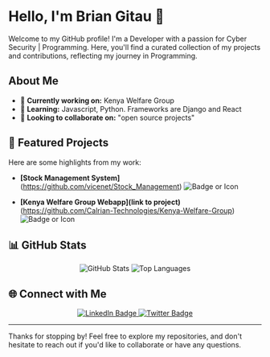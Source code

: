 # Hello, I'm Brian Gitau 👋

Welcome to my GitHub profile! I'm a Developer with a passion for Cyber Security | Programming. Here, you'll find a curated collection of my projects and contributions, reflecting my journey in Programming.

## About Me

- 🔭 **Currently working on:** Kenya Welfare Group
- 🌱 **Learning:** Javascript, Python. Frameworks are Django and React
- 👯 **Looking to collaborate on:** "open source projects"


## 🌟 Featured Projects

Here are some highlights from my work:

- **[Stock Management System]** (https://github.com/vicenet/Stock_Management)
  ![Badge or Icon](https://img.shields.io/badge/Status-Complete-brightgreen)

- **[Kenya Welfare Group Webapp](link to project)** (https://github.com/Calrian-Technologies/Kenya-Welfare-Group)
  ![Badge or Icon](https://img.shields.io/badge/Tech-Django-blue)


## 📊 GitHub Stats

<div align="center">
  <img src="https://github-readme-stats.vercel.app/api?username=vicenet&show_icons=true&theme=radical" alt="GitHub Stats" />
  <img src="https://github-readme-stats.vercel.app/api/top-langs/?username=vicenet&layout=compact&theme=radical" alt="Top Languages" />
</div>

## 🌐 Connect with Me

<div align="center">
  <a href="https://www.linkedin.com/in/briangitaudeveloper/">
    <img src="https://img.shields.io/badge/LinkedIn-Connect-blue?style=flat&logo=linkedin" alt="LinkedIn Badge" />
  </a>
  <a href="https://twitter.com/@mgbriann">
    <img src="https://img.shields.io/badge/Twitter-Follow-blue?style=flat&logo=twitter" alt="Twitter Badge" />
  </a>
</div>

---

Thanks for stopping by! Feel free to explore my repositories, and don't hesitate to reach out if you'd like to collaborate or have any questions.

